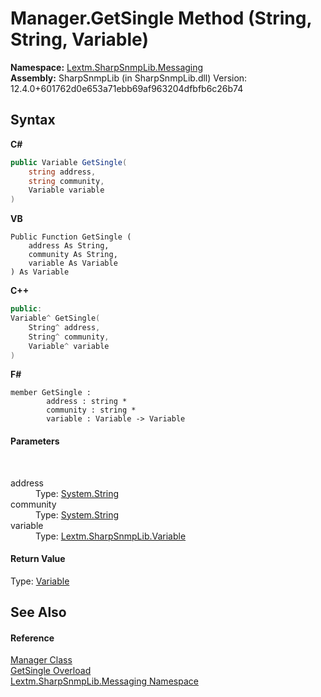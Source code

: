 # Manager.GetSingle Method (String, String, Variable)
 

**Namespace:**&nbsp;<a href="N_Lextm_SharpSnmpLib_Messaging">Lextm.SharpSnmpLib.Messaging</a><br />**Assembly:**&nbsp;SharpSnmpLib (in SharpSnmpLib.dll) Version: 12.4.0+601762d0e653a71ebb69af963204dfbfb6c26b74

## Syntax

**C#**<br />
``` C#
public Variable GetSingle(
	string address,
	string community,
	Variable variable
)
```

**VB**<br />
``` VB
Public Function GetSingle ( 
	address As String,
	community As String,
	variable As Variable
) As Variable
```

**C++**<br />
``` C++
public:
Variable^ GetSingle(
	String^ address, 
	String^ community, 
	Variable^ variable
)
```

**F#**<br />
``` F#
member GetSingle : 
        address : string * 
        community : string * 
        variable : Variable -> Variable 

```


#### Parameters
&nbsp;<dl><dt>address</dt><dd>Type: <a href="https://docs.microsoft.com/dotnet/api/system.string" target="_blank" rel="noopener noreferrer">System.String</a><br /></dd><dt>community</dt><dd>Type: <a href="https://docs.microsoft.com/dotnet/api/system.string" target="_blank" rel="noopener noreferrer">System.String</a><br /></dd><dt>variable</dt><dd>Type: <a href="T_Lextm_SharpSnmpLib_Variable">Lextm.SharpSnmpLib.Variable</a><br /></dd></dl>

#### Return Value
Type: <a href="T_Lextm_SharpSnmpLib_Variable">Variable</a>

## See Also


#### Reference
<a href="T_Lextm_SharpSnmpLib_Messaging_Manager">Manager Class</a><br /><a href="Overload_Lextm_SharpSnmpLib_Messaging_Manager_GetSingle">GetSingle Overload</a><br /><a href="N_Lextm_SharpSnmpLib_Messaging">Lextm.SharpSnmpLib.Messaging Namespace</a><br />
